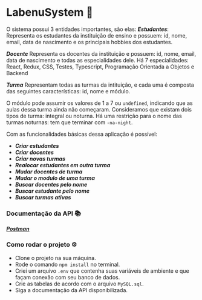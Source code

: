 # LabenuSystem :school:
O sistema possui 3 entidades importantes, são elas:
***Estudantes***: 
Representa os estudantes da instituição de ensino e possuem: id, nome, email, data de nascimento e os principais hobbies dos estudantes.

***Docente***
Representa os docentes da instituição e possuem: id, nome, email, data de nascimento e todas as especialidades dele. Há 7 especialidades: React, Redux, CSS, Testes, Typescript, Programação Orientada a Objetos e Backend

***Turma***
Representam todas as turmas da intituição, e cada uma é composta das seguintes características: id, nome e módulo.

O módulo pode assumir os valores de 1 a 7 ou `undefined`, indicando que as aulas dessa turma ainda não começaram. Consideramos que existam dois tipos de turma: integral ou noturna. Há uma restrição para o nome das turmas noturnas: tem que terminar com `-na-night`.

Com as funcionalidades básicas dessa aplicação é possível:
* ***Criar estudantes***
* ***Criar docentes***
* ***Criar novas turmas***
* ***Realocar estudantes em outra turma***
* ***Mudar docentes de turma***
* ***Mudar o modulo de uma turma***
* ***Buscar docentes pelo nome***
* ***Buscar estudante pelo nome***
* ***Buscar turmas ativas***

### Documentação da API :books: 
***[Postman](https://documenter.getpostman.com/view/21462646/2s7YYscjRh)***

### Como rodar o projeto :gear:
 *  Clone o projeto na sua máquina.
 *  Rode o comando `npm install` no terminal.
 *  Criei um arquivo `.env` que contenha suas variáveis de ambiente e que façam conexão com seu banco de dados.
 *  Crie as tabelas de acordo com o arquivo `MySQL.sql`.
 *  Siga a documentação da API disponibilizada.



